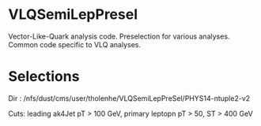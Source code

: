 VLQSemiLepPresel
===================

Vector-Like-Quark analysis code. Preselection for various analyses. Common code specific to VLQ analyses.




Selections
====================

Dir : /nfs/dust/cms/user/tholenhe/VLQSemiLepPreSel/PHYS14-ntuple2-v2

Cuts: leading ak4Jet pT > 100 GeV, primary leptopn pT > 50, ST > 400 GeV
